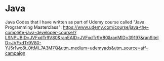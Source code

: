 # Java
Java Codes that I have written as part of Udemy course called "Java Programming Masterclass": https://www.udemy.com/course/java-the-complete-java-developer-course/?LSNPUBID=JVFxdTr9V80&ranEAID=JVFxdTr9V80&ranMID=39197&ranSiteID=JVFxdTr9V80-YJ5r1wc8t_0ftMI_7A3M7Q&utm_medium=udemyads&utm_source=aff-campaign
